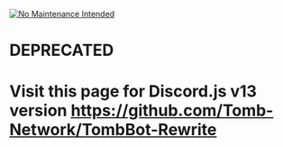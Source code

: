 [![No Maintenance Intended](http://unmaintained.tech/badge.svg)](http://unmaintained.tech/)

# DEPRECATED

# Visit this page for Discord.js v13 version https://github.com/Tomb-Network/TombBot-Rewrite
